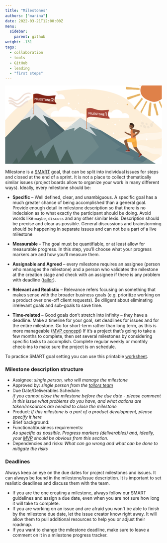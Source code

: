 ```yaml
---
title: "Milestones"
authors: ["marina"]
date: 2022-03-21T12:00:00Z
menu:
  sidebar:
    parent: github
weight: -131
tags:
  - collaboration
  - tools
  - GitHub
  - leading
  - "first steps"
---
```


![Milestones](/img/github/milestones.png)

Milestone is a [SMART](https://en.wikipedia.org/wiki/SMART_criteria) goal, that can be split into individual issues for steps and closed at the end of a sprint. It is not a place to collect thematically similar issues (project boards allow to organize your work in many different ways). Ideally, every milestone should be:

- **Specific** – Well defined, clear, and unambiguous. A specific goal has a much greater chance of being accomplished than a general goal. Provide enough detail in milestone description so that there is no indecision as to what exactly the participant should be doing. Avoid words like `maybe`, `discuss` and any other similar lexis. Description should be precise and clear as possible. General discussions and brainstorming should be happening in separate issues and can not be a part of a live milestone

- **Measurable** – The goal must be quantifiable, or at least allow for measurable progress. In this step, you’ll choose what your progress markers are and how you’ll measure them.

- **Assignable and Agreed** – every milestone requires an assignee (person who manages the milestone) and a person who validates the milestone at the creation stage and check with an assignee if there is any problem with deadline ([tailor](/growing/personal-growth#tailors)).

- **Relevant and Realistic** – Relevance refers focusing on something that makes sense with the broader business goals (e.g. prioritize working on a product over one-off client requests). Be diligent about eliminating irrelevant goals and sub-goals to save time.

- **Time-related** – Good goals don’t stretch into infinity – they have a deadline. Make a timeline for your goal, set deadlines for issues and for the entire milestone. Go for short-term rather than long term, as this is more manageable ([MVP concept](/remote-work/planning#mvp)) If it’s a project that’s going to take a few months to complete, then set several milestones by considering specific tasks to accomplish. Complete regular weekly or monthly check-ins to make sure the project is on schedule.

To practice SMART goal setting you can use this printable [worksheet](/files/SMARTGoalWorksheet.pdf).

### Milestone description structure

- Assignee:
  _single person, who will manage the milestone_
- Approved by:
  _single person from the [tailors team](/growing/personal-growth#tailors)_
- Due Date/Deliverables Schedule:  
  _if you cannot close the milestone before the due date - please comment in this issue what problems do you have, and what actions are taken/resources are needed to close the milestone_
- Product:
  _If this milestone is a part of a product development, please specify it here_
- Brief background:
- Functional/business requirements:  
  _As specific as possible. Progress markers (deliverables) and, ideally, your [MVP](/remote-work/planning#mvp) should be obvious from this section._
- Dependencies and risks:
  _What can go wrong and what can be done to mitigate the risks_

### Deadlines

Always keep an eye on the due dates for project milestones and issues. It can always be found in the milestone/issue description. It is important to set realistic deadlines and discuss them with the team.

- If you are the one creating a milestone, always follow our SMART guidelines and assign a due date, even when you are not sure how long it will take to complete.
- If you are working on an issue and are afraid you won't be able to finish by the milestone due date, let the issue creator know right away. It will allow them to pull additional resources to help you or adjust their roadmap.
- If you want to change the milestone deadline, make sure to leave a comment on it in a milestone progress tracker.
